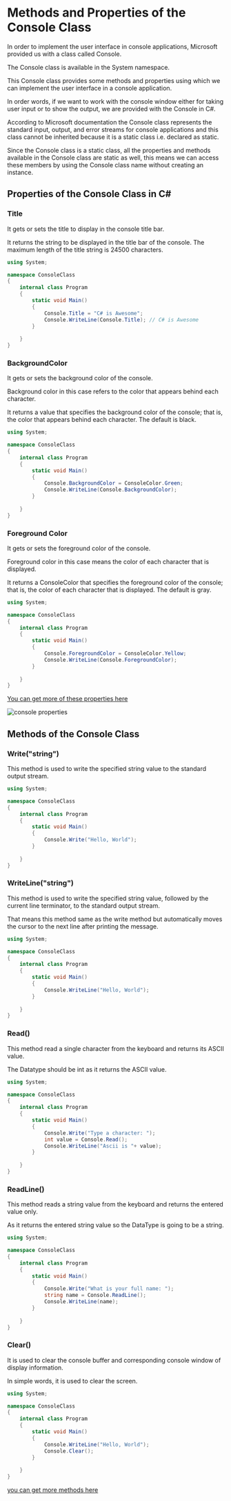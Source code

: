 # Methods and Properties of the Console Class

In order to implement the user interface in console applications, Microsoft provided us with a class called Console.

The Console class is available in the System namespace.

This Console class provides some methods and properties using which we can implement the user interface in a 
console application.

In order words, if we want to work with the console window either for taking user input or to show the output, we 
are provided with the Console in C#.

According to Microsoft documentation the Console class represents the standard input, output, and error streams for 
console applications and this class cannot be inherited because it is a static class i.e. declared as static.

Since the Console class is a static class, all the properties and methods available in the Console class are static as
well, this means we can access these members by using the Console class name without creating an instance.

## Properties of the Console Class in C#
### Title
It gets or sets the title to display in the console title bar.

It returns the string to be displayed in the title bar of the console. The maximum length of the title string is
24500 characters.

```C#
using System;

namespace ConsoleClass
{
    internal class Program
    {
        static void Main()
        {
            Console.Title = "C# is Awesome";
            Console.WriteLine(Console.Title); // C# is Awesome
        }
        
    }
}
```

### BackgroundColor
It gets or sets the background color of the console.

Background color in this case refers to the color that appears behind each character.

It returns a value that specifies the background color of the console; that is, the color that appears behind 
each character. The default is black.

```C#
using System;

namespace ConsoleClass
{
    internal class Program
    {
        static void Main()
        {
            Console.BackgroundColor = ConsoleColor.Green;
            Console.WriteLine(Console.BackgroundColor);
        }
        
    }
}
```

### Foreground Color
It gets or sets the foreground color of the console.

Foreground color in this case means the color of each character that is displayed.

It returns a ConsoleColor that specifies the foreground color of the console; that is, the color of each character 
that is displayed. The default is gray.

```C#
using System;

namespace ConsoleClass
{
    internal class Program
    {
        static void Main()
        {
            Console.ForegroundColor = ConsoleColor.Yellow;
            Console.WriteLine(Console.ForegroundColor);
        }
        
    }
}
```

[You can get more of these properties here](https://learn.microsoft.com/en-us/dotnet/api/system.console)

![console properties](console-properties.png)


## Methods of the Console Class
### Write("string")
This method is used to write the specified string value to the standard output stream.

```C#
using System;

namespace ConsoleClass
{
    internal class Program
    {
        static void Main()
        {
            Console.Write("Hello, World");
        }
        
    }
}

```

### WriteLine("string")
This method is used to write the specified string value, followed by the current line terminator, to the standard 
output stream.

That means this method same as the write method but automatically moves the cursor to the next line after 
printing the message.

```C#
using System;

namespace ConsoleClass
{
    internal class Program
    {
        static void Main()
        {
            Console.WriteLine("Hello, World");
        }
        
    }
}

```

### Read()
This method read a single character from the keyboard and returns its ASCII value.

The Datatype should be int as it returns the ASCII value.

```C#
using System;

namespace ConsoleClass
{
    internal class Program
    {
        static void Main()
        {
            Console.Write("Type a character: ");
            int value = Console.Read();
            Console.WriteLine("Ascii is "+ value);
        }
        
    }
}
```

### ReadLine()
This method reads a string value from the keyboard and returns the entered value only.

As it returns the entered string value so the DataType is going to be a string.

```C#
using System;

namespace ConsoleClass
{
    internal class Program
    {
        static void Main()
        {
            Console.Write("What is your full name: ");
            string name = Console.ReadLine();
            Console.WriteLine(name);
        }
        
    }
}

```
### Clear()
It is used to clear the console buffer and corresponding console window of display information.

In simple words, it is used to clear the screen.

```C#
using System;

namespace ConsoleClass
{
    internal class Program
    {
        static void Main()
        {
            Console.WriteLine("Hello, World");
            Console.Clear();
        }
        
    }
}
```

[you can get more methods here](https://learn.microsoft.com/en-us/dotnet/api/system.console)
